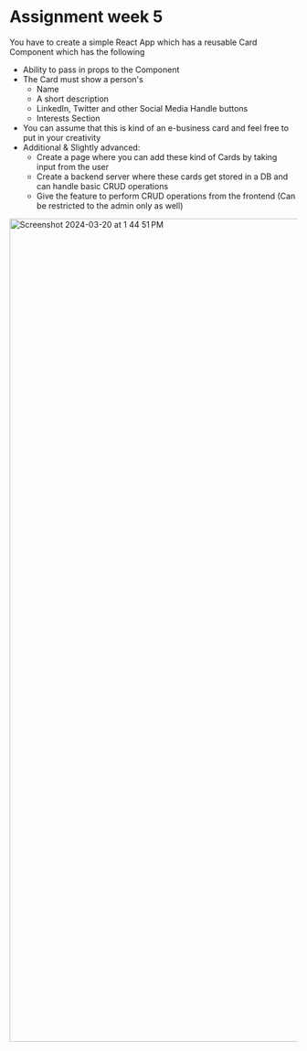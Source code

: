 # Assignment week 5
You have to create a simple React App which has a reusable Card Component which has the following
 - Ability to pass in props to the Component
 - The Card must show a person's
    - Name
    - A short description
    - LinkedIn, Twitter and other Social Media Handle buttons
    - Interests Section
 - You can assume that this is kind of an e-business card and feel free to put in your creativity
 - Additional & Slightly advanced:
    - Create a page where you can add these kind of Cards by taking input from the user
    - Create a backend server where these cards get stored in a DB and can handle basic CRUD operations
    - Give the feature to perform CRUD operations from the frontend (Can be restricted to the admin only as well)
  

<img width="1440" alt="Screenshot 2024-03-20 at 1 44 51 PM" src="https://github.com/amit05sept/Profile-Managar-Admin-APP/assets/76111513/da81664a-d293-42df-bbb9-26cec90d575f">
